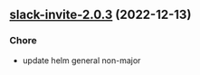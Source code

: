 

## [slack-invite-2.0.3](https://github.com/truecharts/charts/compare/slack-invite-2.0.2...slack-invite-2.0.3) (2022-12-13)

### Chore

- update helm general non-major
  
  